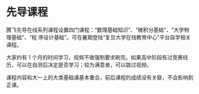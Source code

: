 # 先导课程

腾飞先导在线系列课程设置四门课程：“数理基础知识”、“微积分基础”、“大学物理基础”、“程 序设计基础”。可在暑期登陆“复旦大学在线教育中心”平台自学相关课程。

大家约有 1 个月的时间学习，视频不做强制要求刷完。如果高中阶段有过竞赛经历，可以在自测后决定是否学习；较为满意者，可以跳过视频。

课程内容和大一上的大类基础课基本重合，前后课程的成绩没有关联，不会影响到正课。
